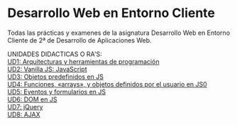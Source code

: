 # Desarrollo Web en Entorno Cliente

Todas las prácticas y examenes de la asignatura Desarrollo Web en Entorno Cliente de 2ª de Desarrollo de Aplicaciones Web.

UNIDADES DIDACTICAS O RA'S: <br/>
[UD1: Arquitecturas y herramientas de programación](https://github.com/JaviEpi/DWEC/tree/main/UD1-ARQUITECTURAS)<br/>
[UD2: Vanilla JS: JavaScript](https://github.com/JaviEpi/DWEC/tree/main/UD2-VANILLA-JS)<br/>
[UD3: Objetos predefinidos en JS]()<br/>
[UD4: Funciones, «arrays», y objetos definidos por el usuario en JS0]()<br/>
[UD5: Eventos y formularios en JS]()<br/>
[UD6: DOM en JS]()<br/>
[UD7: jQuery]()<br/>
[UD8: AJAX]()<br/>


